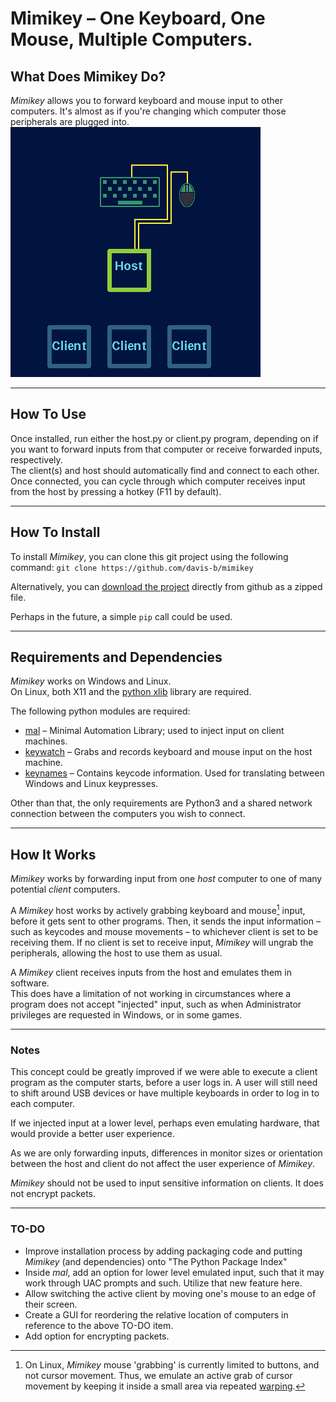 # Mimikey – One Keyboard, One Mouse, Multiple Computers. #  

## What Does Mimikey Do? ##  

_Mimikey_ allows you to forward keyboard and mouse input to other computers. It's almost as if you're changing which computer those peripherals are plugged into.  
![example](docs/example.gif)

---


## How To Use ##

Once installed, run either the host.py or client.py  program, depending on if you want to forward inputs from that computer or receive forwarded inputs, respectively.  
The client(s) and host should automatically find and connect to each other.  
Once connected, you can cycle through which computer receives input from the host by pressing a hotkey (F11 by default).

---


## How To Install ## 

To install _Mimikey_, you can clone this git project using the following command: 
`git clone https://github.com/davis-b/mimikey`  

Alternatively, you can [download the project](https://github.com/davis-b/mimikey/archive/refs/heads/master.zip) directly from github as a zipped file.  

Perhaps in the future, a simple `pip` call could be used.  

---


## Requirements and Dependencies ##

_Mimikey_ works on Windows and Linux.  
On Linux, both X11 and the [python xlib](https://github.com/python-xlib/python-xlib) library are required.  

The following python modules are required:  
* [mal](https://github.com/davis-b/mal) –
Minimal Automation Library; used to inject input on client machines.
* [keywatch](https://github.com/davis-b/keywatch) –
Grabs and records keyboard and mouse input on the host machine.
* [keynames](https://github.com/davis-b/keynames) –
Contains keycode information. Used for translating between Windows and Linux keypresses.

Other than that, the only requirements are Python3 and a shared network connection between the computers you wish to connect.

---


## How It Works ## 

_Mimikey_ works by forwarding input from one _host_ computer to one of many potential _client_ computers.

A _Mimikey_ host works by actively grabbing keyboard and mouse[^1] input, before it gets sent to other programs.
Then, it sends the input information – such as keycodes and mouse movements – to whichever client is set to be receiving them. If no client is set to receive input, _Mimikey_ will ungrab the peripherals, allowing the host to use them as usual.

A _Mimikey_ client receives inputs from the host and emulates them in software.  
This does have a limitation of not working in circumstances where a program does not accept "injected" input, such as when Administrator privileges are requested in Windows, or in some games.  

[^1]: On Linux, _Mimikey_ mouse 'grabbing' is currently limited to buttons, and not cursor movement. Thus, we emulate an active grab of cursor movement by keeping it inside a small area via repeated [warping](https://www.x.org/releases/X11R7.6/doc/man/man3/XWarpPointer.3.xhtml).

---


### Notes ###

This concept could be greatly improved if we were able to execute a client program as the computer starts, before a user logs in. A user will still need to shift around USB devices or have multiple keyboards in order to log in to each computer.  

If we injected input at a lower level, perhaps even emulating hardware, that would provide a better user experience.

As we are only forwarding inputs, differences in monitor sizes or orientation between the host and client do not affect the user experience of _Mimikey_.   

_Mimikey_ should not be used to input sensitive information on clients. It does not encrypt packets.

---

### TO-DO ###

* Improve installation process by adding packaging code and putting _Mimikey_ (and dependencies) onto "The Python Package Index"  
* Inside _mal_, add an option for lower level emulated input, such that it may work through UAC prompts and such. Utilize that new feature here.  
* Allow switching the active client by moving one's mouse to an edge of their screen.
* Create a GUI for reordering the relative location of computers in reference to the above TO-DO item.
* Add option for encrypting packets.
